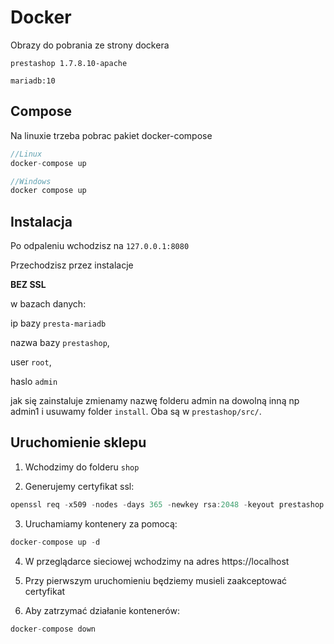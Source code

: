 # Docker
Obrazy do pobrania ze strony dockera

`prestashop 1.7.8.10-apache`

`mariadb:10`

## Compose
Na linuxie trzeba pobrac pakiet docker-compose

```c++
//Linux
docker-compose up

//Windows
docker compose up  
```
## Instalacja
Po odpaleniu wchodzisz na `127.0.0.1:8080`

Przechodzisz przez instalacje

**BEZ SSL**

w bazach danych:

ip bazy `presta-mariadb`

nazwa bazy `prestashop`,

user `root`,

haslo `admin`


jak się zainstaluje zmienamy nazwę folderu admin na dowolną inną np admin1 i usuwamy folder `install`. Oba są w `prestashop/src/`.


## Uruchomienie sklepu

1. Wchodzimy do folderu `shop`

2. Generujemy certyfikat ssl:
```c++
openssl req -x509 -nodes -days 365 -newkey rsa:2048 -keyout prestashop.key -out prestashop.crt -subj "/C=PL/ST=Pomeranian Voivodeship/L=Gdansk/O=Donice Hermiony/OU=Donice Hermiony/CN=localhost"
```

3. Uruchamiamy kontenery za pomocą:
```c++
docker-compose up -d
```

4. W przeglądarce sieciowej wchodzimy na adres https://localhost

5. Przy pierwszym uruchomieniu będziemy musieli zaakceptować certyfikat

6. Aby zatrzymać działanie kontenerów:
```c++
docker-compose down
```

